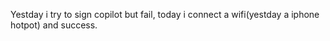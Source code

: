 Yestday i try to sign copilot but fail, today i connect a wifi(yestday a iphone hotpot) and success.